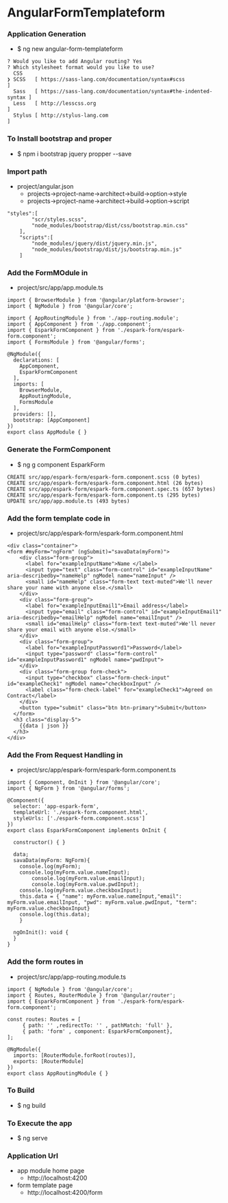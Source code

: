 # AngularFormTemplateform

### Application Generation 
* $ ng new angular-form-templateform
```
? Would you like to add Angular routing? Yes
? Which stylesheet format would you like to use? 
  CSS 
❯ SCSS   [ https://sass-lang.com/documentation/syntax#scss                ] 
  Sass   [ https://sass-lang.com/documentation/syntax#the-indented-syntax ] 
  Less   [ http://lesscss.org                                             ] 
  Stylus [ http://stylus-lang.com                                         ] 
  ```

### To Install bootstrap and proper
* $ npm i bootstrap jquery propper --save

### Import path
* project/angular.json
    * projects->project-name->architect->build->option->style
    * projects->project-name->architect->build->option->script
```
"styles":[
     	"scr/styles.scss",
     	"node_modules/bootstrap/dist/css/bootstrap.min.css"
    ],
    "scripts":[
        "node_modules/jquery/dist/jquery.min.js",
		"node_modules/bootstrap/dist/js/bootstrap.min.js"
    ]
```
### Add the FormMOdule in 
* project/src/app/app.module.ts
```
import { BrowserModule } from '@angular/platform-browser';
import { NgModule } from '@angular/core';

import { AppRoutingModule } from './app-routing.module';
import { AppComponent } from './app.component';
import { EsparkFormComponent } from './espark-form/espark-form.component';
import { FormsModule } from '@angular/forms';

@NgModule({
  declarations: [
    AppComponent,
    EsparkFormComponent
  ],
  imports: [
    BrowserModule,
    AppRoutingModule,
    FormsModule
  ],
  providers: [],
  bootstrap: [AppComponent]
})
export class AppModule { }
```

### Generate the FormComponent 
* $ ng g component EsparkForm
```
CREATE src/app/espark-form/espark-form.component.scss (0 bytes)
CREATE src/app/espark-form/espark-form.component.html (26 bytes)
CREATE src/app/espark-form/espark-form.component.spec.ts (657 bytes)
CREATE src/app/espark-form/espark-form.component.ts (295 bytes)
UPDATE src/app/app.module.ts (493 bytes)
```

### Add the form template code in 
* project/src/app/espark-form/espark-form.component.html
```
<div class="container">
<form #myForm="ngForm" (ngSubmit)="savaData(myForm)">
    <div class="form-group">
      <label for="exampleInputName">Name </label>
      <input type="text" class="form-control" id="exampleInputName" aria-describedby="nameHelp" ngModel name="nameInput" />
      <small id="nameHelp" class="form-text text-muted">We'll never share your name with anyone else.</small>
    </div>
    <div class="form-group">
      <label for="exampleInputEmail1">Email address</label>
      <input type="email" class="form-control" id="exampleInputEmail1" aria-describedby="emailHelp" ngModel name="emailInput" />
      <small id="emailHelp" class="form-text text-muted">We'll never share your email with anyone else.</small>
    </div>
    <div class="form-group">
      <label for="exampleInputPassword1">Password</label>
      <input type="password" class="form-control" id="exampleInputPassword1" ngModel name="pwdInput">
    </div>
    <div class="form-group form-check">
      <input type="checkbox" class="form-check-input" id="exampleCheck1" ngModel name="checkboxInput" />
      <label class="form-check-label" for="exampleCheck1">Agreed on Contract</label>
    </div>
    <button type="submit" class="btn btn-primary">Submit</button>
  </form>
  <h3 class="display-5">
    {{data | json }}
  </h3>
</div>
```

### Add the From Request Handling in 
* project/src/app/espark-form/espark-form.component.ts
```
import { Component, OnInit } from '@angular/core';
import { NgForm } from '@angular/forms';

@Component({
  selector: 'app-espark-form',
  templateUrl: './espark-form.component.html',
  styleUrls: ['./espark-form.component.scss']
})
export class EsparkFormComponent implements OnInit {

  constructor() { }

  data;
  savaData(myForm: NgForm){
    console.log(myForm);
    console.log(myForm.value.nameInput);
		console.log(myForm.value.emailInput);
		console.log(myForm.value.pwdInput);
    console.log(myForm.value.checkboxInput);
    this.data = { "name": myForm.value.nameInput,"email": myForm.value.emailInput, "pwd": myForm.value.pwdInput, "term": myForm.value.checkboxInput}
    console.log(this.data);
	}

  ngOnInit(): void {
  }
}
```

### Add the form routes in 
* project/src/app/app-routing.module.ts
```
import { NgModule } from '@angular/core';
import { Routes, RouterModule } from '@angular/router';
import { EsparkFormComponent } from './espark-form/espark-form.component';

const routes: Routes = [
     { path: '' ,redirectTo: '' , pathMatch: 'full' },
     { path: 'form' , component: EsparkFormComponent},
];

@NgModule({
  imports: [RouterModule.forRoot(routes)],
  exports: [RouterModule]
})
export class AppRoutingModule { }
```
### To Build 
* $ ng build 

### To Execute the app 
* $ ng serve 

### Application Url 
* app module home page 
    * http://localhost:4200
* form template page 
    * http://localhost:4200/form 